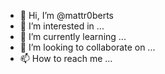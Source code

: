 - 👋 Hi, I’m @mattr0berts
- 👀 I’m interested in ...
- 🌱 I’m currently learning ...
- 💞️ I’m looking to collaborate on ...
- 📫 How to reach me ...

<!---
mattr0berts/mattr0berts is a ✨ special ✨ repository because its `README.md` (this file) appears on your GitHub profile.
You can click the Preview link to take a look at your changes.
--->
